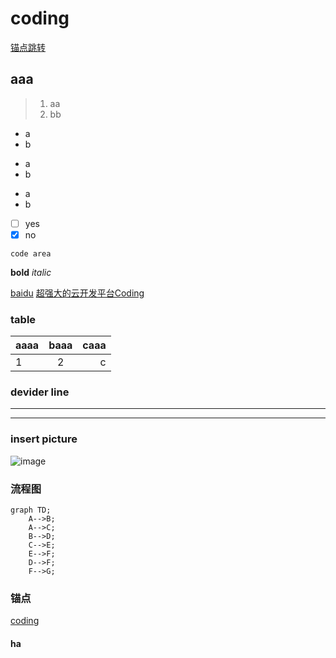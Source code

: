 # coding
[锚点跳转](#锚点)
## aaa



>  1. aa
>  2. bb

- a
- b

+ a
+ b

* a
* b

- [ ] yes
- [x] no

```
code area
```

**bold**
_italic_


[baidu](www.baidu.com)
[超强大的云开发平台Coding](http://coding.net)


### table

aaaa | baaa | caaa
:- | :-: | -:
1 | 2 | c



### devider line 
---
----

### insert picture
![image](https://file.kuipmake.com/20190311153644-QQ图片20190124115258.jpg)



### 流程图
```graph
graph TD;
    A-->B;
    A-->C;
    B-->D;
    C-->E;
    E-->F;
    D-->F;
    F-->G;
```


### 锚点 
[coding](#coding)


#### ha